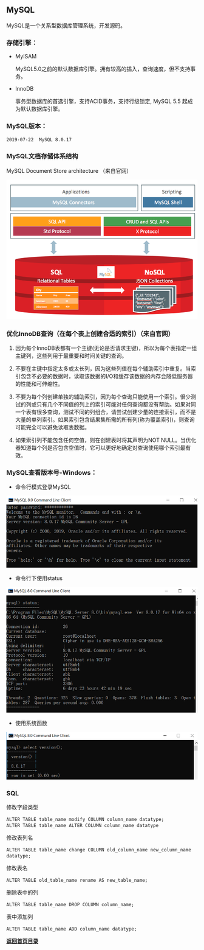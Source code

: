 ## MySQL

MySQL是一个关系型数据库管理系统，开发源码。

### 存储引擎：

- MyISAM

    MySQL5.0之前的默认数据库引擎。拥有较高的插入，查询速度，但不支持事务。
    
- InnoDB

    事务型数据库的首选引擎，支持ACID事务，支持行级锁定, MySQL 5.5 起成为默认数据库引擎。

### MySQL版本：
	
	2019-07-22  MySQL 8.0.17

### MySQL文档存储体系结构

MySQL Document Store architecture （来自官网）

![MySQL Document Store architecture](images/MySQL-Document-Store-architecture.png)

### 优化InnoDB查询（在每个表上创建合适的索引）（来自官网）

1.	因为每个InnoDB表都有一个主键(无论是否请求主键)，所以为每个表指定一组主键列，这些列用于最重要和时间关键的查询。

2.	不要在主键中指定太多或太长列，因为这些列值在每个辅助索引中重复。当索引包含不必要的数据时，读取该数据的I/O和缓存该数据的内存会降低服务器的性能和可伸缩性。

3.	不要为每个列创建单独的辅助索引，因为每个查询只能使用一个索引。很少测试的列或只有几个不同值的列上的索引可能对任何查询都没有帮助。如果对同一个表有很多查询，测试不同的列组合，请尝试创建少量的连接索引，而不是大量的单列索引。如果索引包含结果集所需的所有列(称为覆盖索引)，则查询可能完全可以避免读取表数据。

4.	如果索引列不能包含任何空值，则在创建表时将其声明为NOT NULL。当优化器知道每个列是否包含空值时，它可以更好地确定对查询使用哪个索引最有效。

### MySQL查看版本号-Windows：

- 命令行模式登录MySQL

![MySQL-Version](images/MySQL-Version-1.png)

- 命令行下使用status

![MySQL-Version](images/MySQL-Version-2.png)

- 使用系统函数

![MySQL-Version](images/MySQL-Version-3.png)

### SQL 

修改字段类型

    ALTER TABLE table_name modify COLUMN column_name datatype;
    ALTER TABLE table_name ALTER COLUMN column_name datatype

修改表列名

    ALTER TABLE table_name change COLUMN old_column_name new_column_name datatype;

修改表名

    ALTER TABLE old_table_name rename AS new_table_name;

删除表中的列

    ALTER TABLE table_name DROP COLUMN column_name;

表中添加列

    ALTER TABLE table_name ADD column_name datatype;

[**返回首页目录**](../README.md)